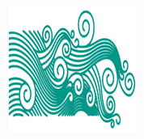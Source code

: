 <br />
<div align="center">
  <a href="https://github.com/Salisbury-University/animal-welfare">
    <img src="./tile_backend/public/logo.svg" alt="Logo" width="250" height="250">
  </a>
